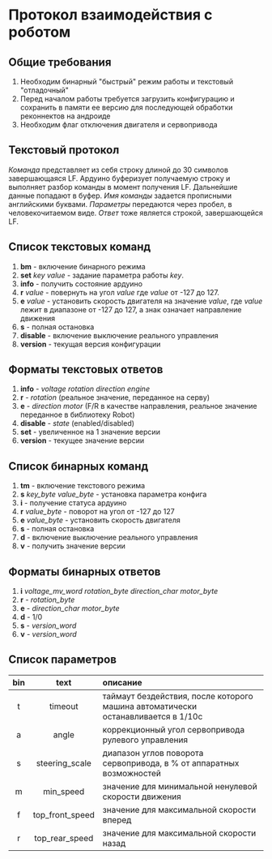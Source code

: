 Протокол взаимодействия с роботом
=================================
Общие требования
----------------
1. Необходим бинарный "быстрый" режим работы и текстовый "отладочный"
2. Перед началом работы требуется загрузить конфигурацию и сохранить в памяти ее версию для последующей обработки реконнектов на андроиде
3. Необходим флаг отключения двигателя и сервопривода

Текстовый протокол
------------------
*Команда* представляет из себя строку длиной до 30 символов завершающаяся LF.
Ардуино буферизует получаемую строку и выполняет разбор команды в момент получения LF. Дальнейшие данные попадают в буфер.
*Имя команды* задается прописными английскими буквами.
*Параметры* передаются через пробел, в человекочитаемом виде.
*Ответ* тоже является строкой, завершающейся LF.

Список текстовых команд
-----------------------
1. **bm** - включение бинарного режима
2. **set** *key* *value* - задание параметра работы *key*.
3. **info** - получить состояние ардуино
4. **r** *value* - повернуть на угол *value* где *value* от -127 до 127.
5. **e** *value* - установить скорость двигателя на значение *value*, где *value* лежит в диапазоне от -127 до 127, а знак означает направление движения
6. **s** - полная остановка
7. **disable** - включение выключение реального управления
8. **version** - текущая версия конфигурации

Форматы текстовых ответов
-------------------------
1. **info** - *voltage* *rotation* *direction* *engine*
2. **r** - *rotation* (реальное значение, переданное на серву)
3. **e** - *direction* *motor* (F/R в качестве направления, реальное значение переданное в библиотеку Robot)
4. **disable** - *state* (enabled/disabled)
5. **set** - увеличенное на 1 значение версии
6. **version** - текущее значение версии

Список бинарных команд
----------------------
1. **tm** - включение текстового режима
2. **s** *key_byte* *value_byte* - установка параметра конфига
3. **i** - получение статуса ардуино
4. **r** *value_byte* - поворот на угол от -127 до 127
5. **e** *value_byte* - установить скорость двигателя
6. **s** - полная остановка
7. **d** - включение выключение реального управления
8. **v** - получить значение версии

Форматы бинарных ответов
------------------------

1. **i** *voltage_mv_word* *rotation_byte* *direction_char* *motor_byte*
2. **r** - *rotation_byte*
3. **e** - *direction_char* *motor_byte*
4. **d** - 1/0
5. **s** - *version_word*
6. **v** - *version_word*

Список параметров
-----------------
| bin | text | описание |
|:-:|:-:|:-|
| t | timeout | таймаут бездействия, после которого машина автоматически останавливается в 1/10с |
| a | angle | коррекционный угол сервопривода рулевого управления |
| s | steering_scale | диапазон углов поворота сервопривода, в % от аппаратных возможностей |
| m | min_speed | значение для минимальной ненулевой скорости движения |
| f | top_front_speed | значение для максимальной скорости вперед | 
| r | top_rear_speed | значение для максимальной скорости назад |

